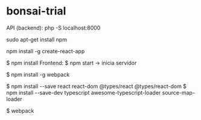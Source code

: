 # bonsai-trial

API (backend): php -S localhost:8000


sudo apt-get install npm

npm install -g create-react-app

$ npm install
Frontend: $ npm start -> inicia servidor

$ npm install -g webpack

$ npm install --save react react-dom @types/react @types/react-dom
$ npm install --save-dev typescript awesome-typescript-loader source-map-loader

$ webpack